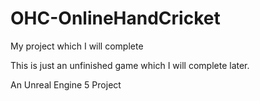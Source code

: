 # OHC-OnlineHandCricket

My project which I will complete

This is just an unfinished game which I will complete later.

An Unreal Engine 5 Project
